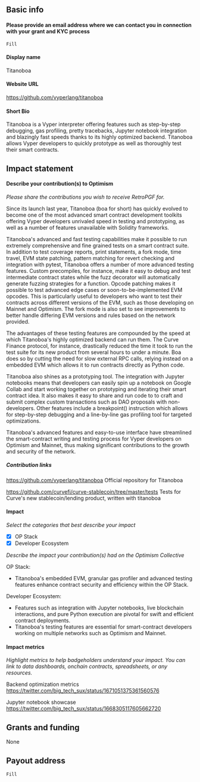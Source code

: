 ## Basic info

#### Please provide an email address where we can contact you in connection with your grant and KYC process

`Fill`

#### Display name

Titanoboa

#### Website URL 

https://github.com/vyperlang/titanoboa

#### Short Bio

Titanoboa is a Vyper interpreter offering features such as step-by-step debugging, gas profiling, pretty tracebacks, Jupyter notebook integration and blazingly fast speeds thanks to its highly optimized backend. Titanoboa allows Vyper developers to quickly prototype as well as thoroughly test their smart contracts.

## Impact statement

#### Describe your contribution(s) to Optimism 
_Please share the contributions you wish to receive RetroPGF for._

Since its launch last year, Titanoboa (boa for short) has quickly evolved to become one of the most advanced smart contract development toolkits offering Vyper developers unrivaled speed in testing and prototyping, as well as a number of features unavailable with Solidity frameworks. 

Titanoboa's advanced and fast testing capabilities make it possible to run extremely comprehensive and fine grained tests on a smart contract suite. In addition to test coverage reports, print statements, a fork mode, time travel, EVM state patching, pattern matching for revert checking and integration with pytest, Titanoboa offers a number of more advanced testing features. Custom precompiles, for instance, make it easy to debug and test intermediate contract states while the fuzz decorator will automatically generate fuzzing strategies for a function. Opcode patching makes it possible to test advanced edge cases or soon-to-be-implemented EVM opcodes. This is particularly useful to developers who want to test their contracts across different versions of the EVM, such as those developing on Mainnet and Optimism. The fork mode is also set to see improvements to better handle differing EVM versions and rules based on the network provided.

The advantages of these testing features are compounded by the speed at which Titanoboa's highly optimized backend can run them. The Curve Finance protocol, for instance, drastically reduced the time it took to run the test suite for its new product from several hours to under a minute. Boa does so by cutting the need for slow external RPC calls, relying instead on a embedded EVM which allows it to run contracts directly as Python code.

Titanoboa also shines as a prototyping tool. The integration with Jupyter notebooks means that developers can easily spin up a notebook on Google Collab and start working together on prototyping and iterating their smart contract idea. It also makes it easy to share and run code to to craft and submit complex custom transactions such as DAO proposals with non-developers. Other features include a breakpoint() instruction which allows for step-by-step debugging and a line-by-line gas profiling tool for targeted optimizations.

Titanoboa's advanced features and easy-to-use interface have streamlined the smart-contract writing and testing process for Vyper developers on Optimism and Mainnet, thus making significant contributions to the growth and security of the network.


##### Contribution links

https://github.com/vyperlang/titanoboa Official repository for Titanoboa

https://github.com/curvefi/curve-stablecoin/tree/master/tests Tests for Curve's new stablecoin/lending product, written with titanoboa

#### Impact

_Select the categories that best describe your impact_
- [x] OP Stack
- [x] Developer Ecosystem

_Describe the impact your contribution(s) had on the Optimism Collective_

OP Stack:
- Titanoboa's embedded EVM, granular gas profiler and advanced testing features enhance contract security and efficiency within the OP Stack.

Developer Ecosystem:
- Features such as integration with Jupyter notebooks, live blockchain interactions, and pure Python execution are pivotal for swift and efficient contract deployments.
- Titanoboa's testing features are essential for smart-contract developers working on multiple networks such as Optimism and Mainnet.

#### Impact metrics
_Highlight metrics to help badgeholders understand your impact. You can link to data dashboards, onchain contracts, spreadsheets, or any resources._

Backend optimization metrics <br>
https://twitter.com/big_tech_sux/status/1671051375361560576

Jupyter notebook showcase <br>
https://twitter.com/big_tech_sux/status/1668305117605662720

## Grants and funding

None

## Payout address

`Fill`
